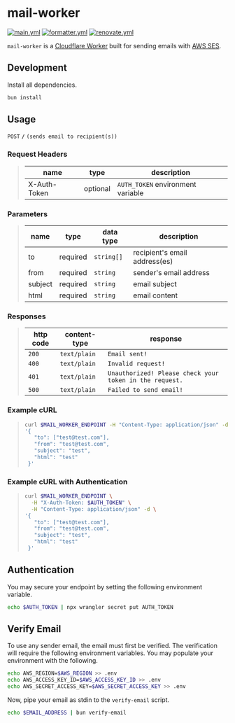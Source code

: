 # mail-worker

[![main.yml](https://github.com/winstxnhdw/mail-worker/actions/workflows/main.yml/badge.svg)](https://github.com/winstxnhdw/mail-worker/actions/workflows/main.yml)
[![formatter.yml](https://github.com/winstxnhdw/mail-worker/actions/workflows/formatter.yml/badge.svg)](https://github.com/winstxnhdw/mail-worker/actions/workflows/formatter.yml)
[![renovate.yml](https://github.com/winstxnhdw/mail-worker/actions/workflows/renovate.yml/badge.svg)](https://github.com/winstxnhdw/mail-worker/actions/workflows/renovate.yml)

`mail-worker` is a [Cloudflare Worker](https://workers.cloudflare.com/) built for sending emails with [AWS SES](https://aws.amazon.com/ses/).

## Development

Install all dependencies.

```bash
bun install
```

## Usage

`POST` **`/`** `(sends email to recipient(s))`

### Request Headers

> | name           |  type    | description                       |
> | -------------- | -------- | --------------------------------- |
> | X-Auth-Token   | optional | `AUTH_TOKEN` environment variable |

### Parameters

> | name      |  type    | data type               | description                                                           |
> | --------- | -------- | ----------------------- | --------------------------------------------------------------------- |
> | to        | required | `string[]`              | recipient's email address(es)                                         |
> | from      | required | `string`                | sender's email address                                                |
> | subject   | required | `string`                | email subject                                                         |
> | html      | required | `string`                | email content                                                         |

### Responses

> | http code     | content-type                   | response                                                              |
> | ------------- | ------------------------------ | --------------------------------------------------------------------- |
> | `200`         | `text/plain`                   | `Email sent!`                                                         |
> | `400`         | `text/plain`                   | `Invalid request!`                                                    |
> | `401`         | `text/plain`                   | `Unauthorized! Please check your token in the request.`               |
> | `500`         | `text/plain`                   | `Failed to send email!`                                               |

### Example cURL

> ```bash
> curl $MAIL_WORKER_ENDPOINT -H "Content-Type: application/json" -d \
> '{
>    "to": ["test@test.com"],
>    "from": "test@test.com",
>    "subject": "test",
>    "html": "test"
>  }'
> ```

### Example cURL with Authentication

> ```bash
> curl $MAIL_WORKER_ENDPOINT \
>   -H "X-Auth-Token: $AUTH_TOKEN" \
>   -H "Content-Type: application/json" -d \
> '{
>    "to": ["test@test.com"],
>    "from": "test@test.com",
>    "subject": "test",
>    "html": "test"
>  }'
> ```

## Authentication

You may secure your endpoint by setting the following environment variable.

```bash
echo $AUTH_TOKEN | npx wrangler secret put AUTH_TOKEN
```

## Verify Email

To use any sender email, the email must first be verified. The verification will require the following environment variables. You may populate your environment with the following.

```bash
echo AWS_REGION=$AWS_REGION >> .env
echo AWS_ACCESS_KEY_ID=$AWS_ACCESS_KEY_ID >> .env
echo AWS_SECRET_ACCESS_KEY=$AWS_SECRET_ACCESS_KEY >> .env
```

Now, pipe your email as stdin to the `verify-email` script.

```bash
echo $EMAIL_ADDRESS | bun verify-email
```
